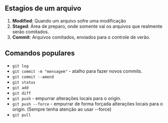 ## Estagios de um arquivo
1. **Modified**: Quando um arquivo sofre uma modificação
2. **Staged**: Área de preparo, onde somente vai os arquivos que realmente serão comitados.
3. **Commit**: Arquivos comitados, enviados para o controle de verão.

## Comandos populares
- `git log`
- `git commit -m "mensagem"` - atalho para fazer novos commits.
- `git commit --amend` 
- `git status`
- `git add` 
- `git diff` 
- `git push` - empurrar alterações locais para o origin.
- `git push --force` - empurrar de forma forçada alterações locais para o origin. (Sempre tenha atenção ao usar --force)
- `git pull`